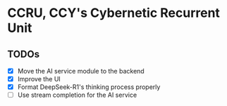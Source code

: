 # CCRU, CCY's Cybernetic Recurrent Unit

## TODOs

- [x] Move the AI service module to the backend
- [x] Improve the UI
- [x] Format DeepSeek-R1's thinking process properly
- [ ] Use stream completion for the AI service

